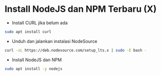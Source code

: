 # Install NodeJS dan NPM Terbaru (X)
- Install CURL jika belum ada
```bash
sudo apt install curl
```
- Unduh dan jalankan instalasi NodeSource
```bash
curl -sL https://deb.nodesource.com/setup_lts.x | sudo -E bash -
```
- Install NodeJS dan NPM
```bash
sudo apt install -y nodejs
```
